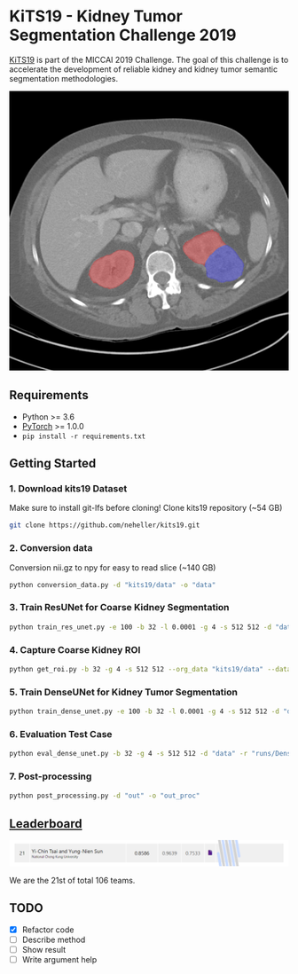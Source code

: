 # KiTS19 - Kidney Tumor Segmentation Challenge 2019

[KiTS19](https://kits19.grand-challenge.org/) is part of the MICCAI 2019 Challenge. 
The goal of this challenge is to accelerate the development of reliable kidney and kidney tumor semantic segmentation methodologies.

![](res/kidney_tumor.png)

## Requirements
* Python >= 3.6
* [PyTorch](https://pytorch.org/get-started/locally/) >= 1.0.0
* ```pip install -r requirements.txt```

## Getting Started

### 1. Download kits19 Dataset
Make sure to install git-lfs before cloning!
Clone kits19 repository (~54 GB)

```bash
git clone https://github.com/neheller/kits19.git
```

### 2. Conversion data
Conversion nii.gz to npy for easy to read slice (~140 GB)

```bash
python conversion_data.py -d "kits19/data" -o "data"
```

### 3. Train ResUNet for Coarse Kidney Segmentation
```bash
python train_res_unet.py -e 100 -b 32 -l 0.0001 -g 4 -s 512 512 -d "data" --log "runs/ResUNet" --eval_intvl 5 --cp_intvl 5 --vis_intvl 0 --num_workers 8
```

### 4. Capture Coarse Kidney ROI
```bash
python get_roi.py -b 32 -g 4 -s 512 512 --org_data "kits19/data" --data "data" -r "runs/ResUNet/checkpoint/best.pth" -o "data/roi.json"
```

### 5. Train DenseUNet for Kidney Tumor Segmentation
```bash
python train_dense_unet.py -e 100 -b 32 -l 0.0001 -g 4 -s 512 512 -d "data" --log "runs/DenseUNet" --eval_intvl 5 --cp_intvl 5 --vis_intvl 0 --num_workers 8
```

### 6. Evaluation Test Case
```bash
python eval_dense_unet.py -b 32 -g 4 -s 512 512 -d "data" -r "runs/DenseUNet/checkpoint/best.pth" --vis_intvl 0 --num_workers 8 -o "out"
```

### 7. Post-processing
```bash
python post_processing.py -d "out" -o "out_proc"
```

## [Leaderboard](http://results.kits-challenge.org/miccai2019/)

![](res/leaderboard.png)

We are the 21st of total 106 teams.

## TODO
- [x] Refactor code
- [ ] Describe method
- [ ] Show result
- [ ] Write argument help

